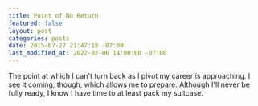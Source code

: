 ```yaml
---
title: Point of No Return
featured: false
layout: post
categories: posts
date: 2015-07-27 21:47:18 -07:00
last_modified_at: 2022-02-06 14:00:00 -07:00
---
```


The point at which I can't turn back as I pivot my career is approaching. I see it coming, though, which allows me to prepare. Although I'll never be fully ready, I know I have time to at least pack my suitcase.

